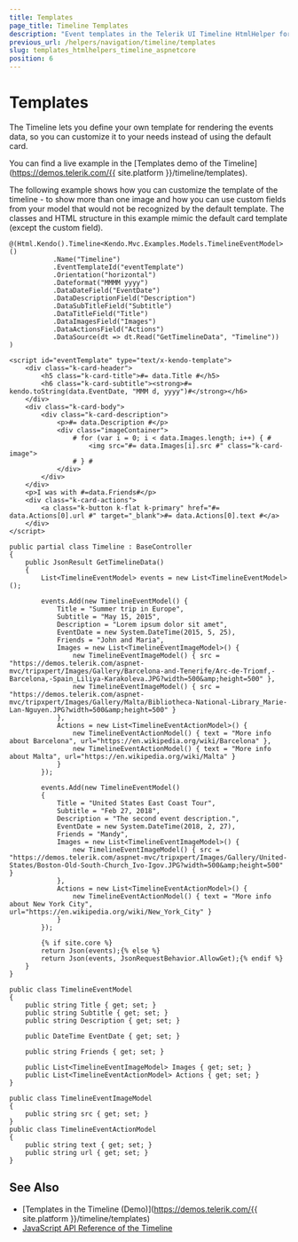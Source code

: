 ```yaml
---
title: Templates
page_title: Timeline Templates
description: "Event templates in the Telerik UI Timeline HtmlHelper for {{ site.framework }}."
previous_url: /helpers/navigation/timeline/templates
slug: templates_htmlhelpers_timeline_aspnetcore
position: 6
---
```


# Templates

The Timeline lets you define your own template for rendering the events data, so you can customize it to your needs instead of using the default card.

You can find a live example in the [Templates demo of the Timeline](https://demos.telerik.com/{{ site.platform }}/timeline/templates).

The following example shows how you can customize the template of the timeline - to show more than one image and how you can use custom fields from your model that would not be recognized by the default template. The classes and HTML structure in this example mimic the default card template (except the custom field).

```Razor
@(Html.Kendo().Timeline<Kendo.Mvc.Examples.Models.TimelineEventModel>()
           .Name("Timeline")
           .EventTemplateId("eventTemplate")
           .Orientation("horizontal")
           .Dateformat("MMMM yyyy")
           .DataDateField("EventDate")
           .DataDescriptionField("Description")
           .DataSubTitleField("Subtitle")
           .DataTitleField("Title")
           .DataImagesField("Images")
           .DataActionsField("Actions")
           .DataSource(dt => dt.Read("GetTimelineData", "Timeline"))
)

<script id="eventTemplate" type="text/x-kendo-template">
    <div class="k-card-header">
        <h5 class="k-card-title">#= data.Title #</h5>
        <h6 class="k-card-subtitle"><strong>#= kendo.toString(data.EventDate, "MMM d, yyyy")#</strong></h6>
    </div>
    <div class="k-card-body">
        <div class="k-card-description">
            <p>#= data.Description #</p>
            <div class="imageContainer">
                # for (var i = 0; i < data.Images.length; i++) { #
                    <img src="#= data.Images[i].src #" class="k-card-image">
                # } #
            </div>
        </div>
    </div>
    <p>I was with #=data.Friends#</p>
    <div class="k-card-actions">
        <a class="k-button k-flat k-primary" href="#= data.Actions[0].url #" target="_blank">#= data.Actions[0].text #</a>
    </div>
</script>
```
```Controller
public partial class Timeline : BaseController
{
    public JsonResult GetTimelineData()
    {
        List<TimelineEventModel> events = new List<TimelineEventModel>();

        events.Add(new TimelineEventModel() {
            Title = "Summer trip in Europe",
            Subtitle = "May 15, 2015",
            Description = "Lorem ipsum dolor sit amet",
            EventDate = new System.DateTime(2015, 5, 25),
            Friends = "John and Maria",
            Images = new List<TimelineEventImageModel>() {
                new TimelineEventImageModel() { src = "https://demos.telerik.com/aspnet-mvc/tripxpert/Images/Gallery/Barcelona-and-Tenerife/Arc-de-Triomf,-Barcelona,-Spain_Liliya-Karakoleva.JPG?width=500&amp;height=500" },
                new TimelineEventImageModel() { src = "https://demos.telerik.com/aspnet-mvc/tripxpert/Images/Gallery/Malta/Bibliotheca-National-Library_Marie-Lan-Nguyen.JPG?width=500&amp;height=500" }
            },
            Actions = new List<TimelineEventActionModel>() {
                new TimelineEventActionModel() { text = "More info about Barcelona", url="https://en.wikipedia.org/wiki/Barcelona" },
                new TimelineEventActionModel() { text = "More info about Malta", url="https://en.wikipedia.org/wiki/Malta" }
            }
        });

        events.Add(new TimelineEventModel()
        {
            Title = "United States East Coast Tour",
            Subtitle = "Feb 27, 2018",
            Description = "The second event description.",
            EventDate = new System.DateTime(2018, 2, 27),
            Friends = "Mandy",
            Images = new List<TimelineEventImageModel>() {
                new TimelineEventImageModel() { src = "https://demos.telerik.com/aspnet-mvc/tripxpert/Images/Gallery/United-States/Boston-Old-South-Church_Ivo-Igov.JPG?width=500&amp;height=500" }
            },
            Actions = new List<TimelineEventActionModel>() {
                new TimelineEventActionModel() { text = "More info about New York City", url="https://en.wikipedia.org/wiki/New_York_City" }
            }
        });

        {% if site.core %}
        return Json(events);{% else %}
        return Json(events, JsonRequestBehavior.AllowGet);{% endif %}
    }
}
```
```Model
public class TimelineEventModel
{
    public string Title { get; set; }
    public string Subtitle { get; set; }
    public string Description { get; set; }

    public DateTime EventDate { get; set; }

    public string Friends { get; set; }

    public List<TimelineEventImageModel> Images { get; set; }
    public List<TimelineEventActionModel> Actions { get; set; }
}

public class TimelineEventImageModel
{
    public string src { get; set; }
}
public class TimelineEventActionModel
{
    public string text { get; set; }
    public string url { get; set; }
}
```

## See Also


* [Templates in the Timeline (Demo)](https://demos.telerik.com/{{ site.platform }}/timeline/templates)
* [JavaScript API Reference of the Timeline](https://docs.telerik.com/kendo-ui/api/javascript/ui/timeline)
